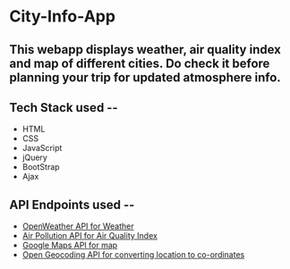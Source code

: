 # City-Info-App

## This webapp displays weather, air quality index and map of different cities. Do check it before planning your trip for updated atmosphere info.

## Tech Stack used --

- HTML
- CSS
- JavaScript
- jQuery
- BootStrap
- Ajax

## API Endpoints used --

- [OpenWeather API for Weather](https://openweathermap.org/current)
- [Air Pollution API for Air Quality Index](https://www.airpollutionapi.com/api)
- [Google Maps API for map](https://developers.google.com/maps/documentation/javascript/tutorial)
- [Open Geocoding API for converting location to co-ordinates](https://developer.mapquest.com/documentation/open/geocoding-api/address/get/)
